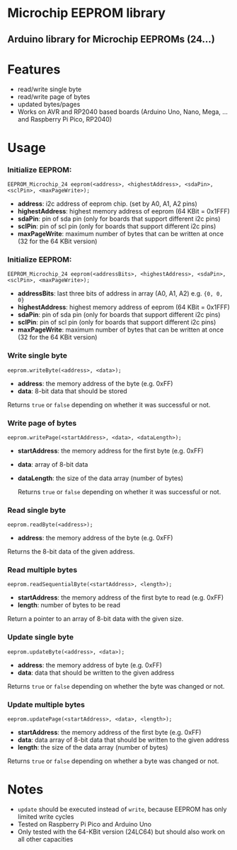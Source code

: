 # Microchip EEPROM library

## Arduino library for Microchip EEPROMs (24...)

# Features

- read/write single byte
- read/write page of bytes
- updated bytes/pages
- Works on AVR and RP2040 based boards (Arduino Uno, Nano, Mega, ... and Raspberry Pi Pico, RP2040)

# Usage

### Initialize EEPROM:
``EEPROM_Microchip_24 eeprom(<address>, <highestAddress>, <sdaPin>, <sclPin>, <maxPageWrite>);``

- **address**: i2c address of eeprom chip. (set by A0, A1, A2 pins)
- **highestAddress**: highest memory address of eeprom (64 KBit = 0x1FFF)
- **sdaPin**: pin of sda pin (only for boards that support different i2c pins)
- **sclPin**: pin of scl pin (only for boards that support different i2c pins)
- **maxPageWrite**: maximum number of bytes that can be written at once (32 for the 64 KBit version)


### Initialize EEPROM:
``EEPROM_Microchip_24 eeprom(<addressBits>, <highestAddress>, <sdaPin>, <sclPin>, <maxPageWrite>);``

- **addressBits**: last three bits of address in array (A0, A1, A2) e.g. ```{0, 0, 0}```
- **highestAddress**: highest memory address of eeprom (64 KBit = 0x1FFF)
- **sdaPin**: pin of sda pin (only for boards that support different i2c pins)
- **sclPin**: pin of scl pin (only for boards that support different i2c pins)
- **maxPageWrite**: maximum number of bytes that can be written at once (32 for the 64 KBit version)


### Write single byte
``eeprom.writeByte(<address>, <data>);``

- **address**: the memory address of the byte (e.g. 0xFF)
- **data**: 8-bit data that should be stored

Returns ``true`` or ``false`` depending on whether it was successful or not.

### Write page of bytes
``eeprom.writePage(<startAddress>, <data>, <dataLength>);``

- **startAddress**: the memory address for the first byte (e.g. 0xFF)
- **data**: array of 8-bit data
- **dataLength**: the size of the data array (number of bytes)

  Returns ``true`` or ``false`` depending on whether it was successful or not.

### Read single byte
``eeprom.readByte(<address>);``

- **address**: the memory address of the byte (e.g. 0xFF)

Returns the 8-bit data of the given address.

### Read multiple bytes
``eeprom.readSequentialByte(<startAddress>, <length>);``

- **startAddress**: the memory address of the first byte to read (e.g. 0xFF)
- **length**: number of bytes to be read

Return a pointer to an array of 8-bit data with the given size.

### Update single byte
``eeprom.updateByte(<address>, <data>);``

- **address**: the memory address of byte (e.g. 0xFF)
- **data**: data that should be written to the given address

Returns ``true`` or ``false`` depending on whether the byte was changed or not.




### Update multiple bytes
``eeprom.updatePage(<startAddress>, <data>, <length>);``

- **startAddress**: the memory address of the first byte (e.g. 0xFF)
- **data**: data array of 8-bit data that should be written to the given address
- **length**: the size of the data array (number of bytes)

Returns ``true`` or ``false`` depending on whether a byte was changed or not.


# Notes

- ```update``` should be executed instead of ``write``, because EEPROM has only limited write cycles
- Tested on Raspberry Pi Pico and Arduino Uno
- Only tested with the 64-KBit version (24LC64) but should also work on all other capacities
